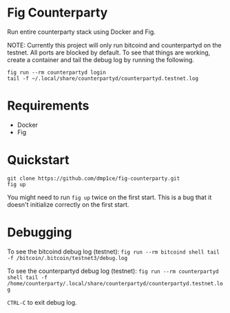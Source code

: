 # Fig Counterparty

Run entire counterparty stack using Docker and Fig.

NOTE:
Currently this project will only run bitcoind and counterpartyd on the testnet.  All ports are blocked by default.  To see that things are working, create a container and tail the debug log by running the following.

```
fig run --rm counterpartyd login
tail -f ~/.local/share/counterpartyd/counterpartyd.testnet.log
```

# Requirements

- Docker
- Fig

# Quickstart

```
git clone https://github.com/dmp1ce/fig-counterparty.git
fig up
```

You might need to run `fig up` twice on the first start.  This is a bug that it doesn't initialize correctly on the first start.

# Debugging

To see the bitcoind debug log (testnet): `fig run --rm bitcoind shell tail -f /bitcoin/.bitcoin/testnet3/debug.log`

To see the counterpartyd debug log (testnet): `fig run --rm counterpartyd shell tail -f /home/counterparty/.local/share/counterpartyd/counterpartyd.testnet.log`

`CTRL-C` to exit debug log.

